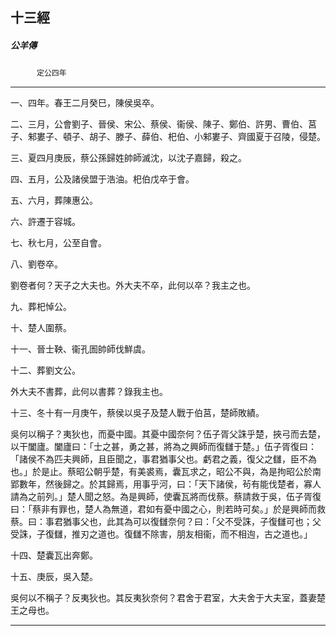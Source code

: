 

## 十三經

##### 公羊傳
　　　`定公四年`

* * *

一、四年。春王二月癸巳，陳侯吳卒。

二、三月，公會劉子、晉侯、宋公、蔡侯、衞侯、陳子、鄭伯、許男、曹伯、莒子、邾婁子、頓子、胡子、滕子、薛伯、𣏌伯、小邾婁子、齊國夏于召陵，侵楚。

三、夏四月庚辰，蔡公孫歸姓帥師滅沈，以沈子嘉歸，殺之。

四、五月，公及諸侯盟于浩油。𣏌伯戊卒于會。

五、六月，葬陳惠公。

六、許遷于容城。

七、秋七月，公至自會。

八、劉卷卒。

劉卷者何？天子之大夫也。外大夫不卒，此何以卒？我主之也。

九、葬𣏌悼公。

十、楚人圍蔡。

十一、晉士鞅、衞孔圄帥師伐鮮虞。

十二、葬劉文公。

外大夫不書葬，此何以書葬？錄我主也。

十三、冬十有一月庚午，蔡侯以吳子及楚人戰于伯莒，楚師敗績。

吳何以稱子？夷狄也，而憂中國。其憂中國奈何？伍子胥父誅乎楚，挾弓而去楚，以干闔廬。闔廬曰：「士之甚，勇之甚，將為之興師而復讎于楚。」伍子胥復曰：「諸侯不為匹夫興師，且臣聞之，事君猶事父也。虧君之義，復父之讎，臣不為也。」於是止。蔡昭公朝乎楚，有美裘焉，囊瓦求之，昭公不與，為是拘昭公於南郢數年，然後歸之。於其歸焉，用事乎河，曰：「天下諸侯，茍有能伐楚者，寡人請為之前列。」楚人聞之怒。為是興師，使囊瓦將而伐蔡。蔡請救于吳，伍子胥復曰：「蔡非有罪也，楚人為無道，君如有憂中國之心，則若時可矣。」於是興師而救蔡。曰：事君猶事父也，此其為可以復讎奈何？曰：「父不受誅，子復讎可也；父受誅，子復讎，推刃之道也。復讎不除害，朋友相衞，而不相迿，古之道也。」

十四、楚囊瓦出奔鄭。

十五、庚辰，吳入楚。

吳何以不稱子？反夷狄也。其反夷狄奈何？君舍于君室，大夫舍于大夫室，蓋妻楚王之母也。

* * *

